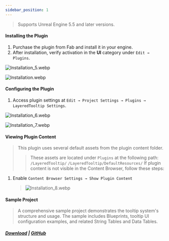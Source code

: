 ```yaml
---
sidebar_position: 1
---
```


> Supports Unreal Engine 5.5 and later versions.

#### Installing the Plugin

1. Purchase the plugin from Fab and install it in your engine.
2. After installation, verify activation in the **UI** category under `Edit → Plugins`.

![Installation_5.webp](/assets/Installation/Installation_5.webp)

![Installation.webp](/assets/Installation/Installation.webp)

#### Configuring the Plugin

1. Access plugin settings at `Edit → Project Settings → Plugins → LayeredTooltip Settings`. 
   
![Installation_6.webp](/assets/Installation/Installation_6.webp) 

![Installation_7.webp](/assets/Installation/Installation_7.webp)

#### Viewing Plugin Content

> This plugin uses several default assets from the plugin content folder.
> 
> > These assets are located under `Plugins` at the following path: `/LayeredTooltip/` `/LayeredTooltip/DefaultResources/` If plugin content is not visible in the Content Browser, follow these steps:

1. Enable `Content Browser Settings → Show Plugin Content`
    
    > ![Installation_8.webp](/assets/Installation/Installation_8.webp)
    

#### Sample Project

> A comprehensive sample project demonstrates the tooltip system's structure and usage. The sample includes Blueprints, tooltip UI configuration examples, and related String Tables and Data Tables.

##### [Download](https://drive.google.com/file/d/1KXXJ6dQuyqh8ZUkiq7qAvEDdRokebBEg/view?usp=sharing) | [GitHub](https://github.com/HaJH/LayeredTooltipSample/releases/tag/v1.0_ue5.5)
